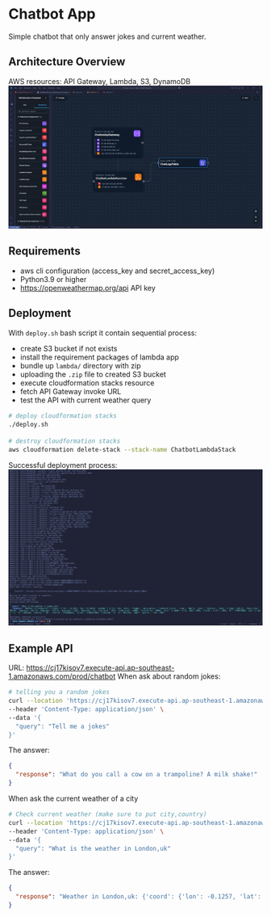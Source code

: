 # Chatbot App

Simple chatbot that only answer jokes and current weather.

## Architecture Overview

AWS resources: API Gateway, Lambda, S3, DynamoDB
![alt chatbot visualize cloudformation stacks](./img/chatbot_visualize.png)

## Requirements

- aws cli configuration (access_key and secret_access_key)
- Python3.9 or higher
- https://openweathermap.org/api API key

## Deployment

With `deploy.sh` bash script it contain sequential process:
- create S3 bucket if not exists
- install the requirement packages of lambda app
- bundle up `lambda/` directory with zip
- uploading the `.zip` file to created S3 bucket
- execute cloudformation stacks resource
- fetch API Gateway invoke URL
- test the API with current weather query

```bash
# deploy cloudformation stacks
./deploy.sh

# destroy cloudformation stacks
aws cloudformation delete-stack --stack-name ChatbotLambdaStack
```

Successful deployment process:
![alt successful deployment process](./img/deployment_process.png)

## Example API

URL: https://cj17kisov7.execute-api.ap-southeast-1.amazonaws.com/prod/chatbot
When ask about random jokes:
```bash
# telling you a random jokes
curl --location 'https://cj17kisov7.execute-api.ap-southeast-1.amazonaws.com/prod/chatbot' \
--header 'Content-Type: application/json' \
--data '{
  "query": "Tell me a jokes"
}'
```

The answer:
```json
{
  "response": "What do you call a cow on a trampoline? A milk shake!"
}
```

When ask the current weather of a city
```bash
# Check current weather (make sure to put city,country)
curl --location 'https://cj17kisov7.execute-api.ap-southeast-1.amazonaws.com/prod/chatbot' \
--header 'Content-Type: application/json' \
--data '{
  "query": "What is the weather in London,uk"
}'
```

The answer:
```json
{
  "response": "Weather in London,uk: {'coord': {'lon': -0.1257, 'lat': 51.5085}, 'weather': [{'id': 804, 'main': 'Clouds', 'description': 'overcast clouds', 'icon': '04d'}], 'base': 'stations', 'main': {'temp': 282.33, 'feels_like': 280.09, 'temp_min': 281.21, 'temp_max': 283.22, 'pressure': 1013, 'humidity': 82, 'sea_level': 1013, 'grnd_level': 1008}, 'visibility': 10000, 'wind': {'speed': 4.12, 'deg': 260}, 'clouds': {'all': 100}, 'dt': 1740478203, 'sys': {'type': 2, 'id': 2091269, 'country': 'GB', 'sunrise': 1740466458, 'sunset': 1740504789}, 'timezone': 0, 'id': 2643743, 'name': 'London', 'cod': 200}"
}
```
